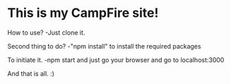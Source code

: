 # This is my CampFire site!

How to use?
-Just clone it.

Second thing to do?
-"npm install" to install the required packages 

To initiate it.
-npm start and just go your browser and go to localhost:3000


And that is all. :)
